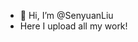 - 👋 Hi, I’m @SenyuanLiu
- Here I upload all my work!  

<!---
SenyuanLiu/SenyuanLiu is a ✨ special ✨ repository because its `README.md` (this file) appears on your GitHub profile.
You can click the Preview link to take a look at your changes.
--->
